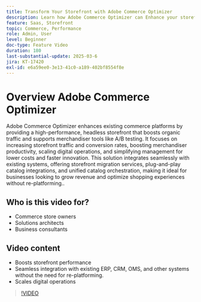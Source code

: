 ```yaml
---
title: Transform Your Storefront with Adobe Commerce Optimizer
description: Learn how Adobe Commerce Optimizer can Enhance your storefront with high performance, increased traffic, and seamless integration.
feature: Saas, Storefront
topic: Commerce, Performance
role: Admin, User
level: Beginner
doc-type: Feature Video
duration: 180
last-substantial-update: 2025-03-6
jira: KT-17420
exl-id: e6a59ee0-3e13-41c0-a189-402bf8554f8e
---
```

# Overview Adobe Commerce Optimizer

Adobe Commerce Optimizer enhances existing commerce platforms by providing a high-performance, headless storefront that boosts organic traffic and supports merchandiser tools like A/B testing. It focuses on increasing storefront traffic and conversion rates, boosting merchandiser productivity, scaling digital operations, and simplifying management for lower costs and faster innovation. This solution integrates seamlessly with existing systems, offering storefront migration services, plug-and-play catalog integrations, and unified catalog orchestration, making it ideal for businesses looking to grow revenue and optimize shopping experiences without re-platforming..

## Who is this video for?

* Commerce store owners
* Solutions architects
* Business consultants

## Video content

* Boosts storefront performance
* Seamless integration with existing ERP, CRM, OMS, and other systems without the need for re-platforming.
* Scales digital operations

>[!VIDEO](https://video.tv.adobe.com/v/3450226?learn=on)
